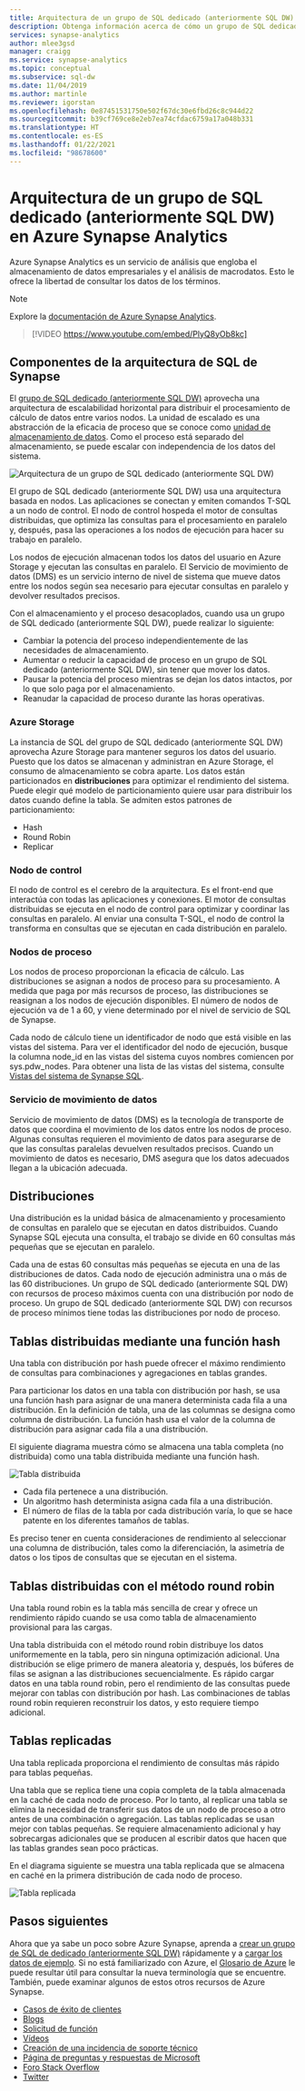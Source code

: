 ```yaml
---
title: Arquitectura de un grupo de SQL dedicado (anteriormente SQL DW)
description: Obtenga información acerca de cómo un grupo de SQL dedicado (anteriormente SQL DW) puede combinar en Azure Synapse Analytics las funcionalidades de procesamiento de consultas distribuidas con Azure Storage, para lograr un alto rendimiento y escalabilidad.
services: synapse-analytics
author: mlee3gsd
manager: craigg
ms.service: synapse-analytics
ms.topic: conceptual
ms.subservice: sql-dw
ms.date: 11/04/2019
ms.author: martinle
ms.reviewer: igorstan
ms.openlocfilehash: 0e87451531750e502f67dc30e6fbd26c8c944d22
ms.sourcegitcommit: b39cf769ce8e2eb7ea74cfdac6759a17a048b331
ms.translationtype: HT
ms.contentlocale: es-ES
ms.lasthandoff: 01/22/2021
ms.locfileid: "98678600"
---
```

# <a name="dedicated-sql-pool-formerly-sql-dw-architecture-in-azure-synapse-analytics"></a>Arquitectura de un grupo de SQL dedicado (anteriormente SQL DW) en Azure Synapse Analytics

Azure Synapse Analytics es un servicio de análisis que engloba el almacenamiento de datos empresariales y el análisis de macrodatos. Esto le ofrece la libertad de consultar los datos de los términos.

> [!NOTE]
>Explore la [documentación de Azure Synapse Analytics](../overview-what-is.md).
>


> [!VIDEO https://www.youtube.com/embed/PlyQ8yOb8kc]

## <a name="synapse-sql-architecture-components"></a>Componentes de la arquitectura de SQL de Synapse

El [grupo de SQL dedicado (anteriormente SQL DW)](sql-data-warehouse-overview-what-is.md) aprovecha una arquitectura de escalabilidad horizontal para distribuir el procesamiento de cálculo de datos entre varios nodos. La unidad de escalado es una abstracción de la eficacia de proceso que se conoce como [unidad de almacenamiento de datos](what-is-a-data-warehouse-unit-dwu-cdwu.md). Como el proceso está separado del almacenamiento, se puede escalar con independencia de los datos del sistema.

![Arquitectura de un grupo de SQL dedicado (anteriormente SQL DW)](./media/massively-parallel-processing-mpp-architecture/massively-parallel-processing-mpp-architecture.png)

El grupo de SQL dedicado (anteriormente SQL DW) usa una arquitectura basada en nodos. Las aplicaciones se conectan y emiten comandos T-SQL a un nodo de control. El nodo de control hospeda el motor de consultas distribuidas, que optimiza las consultas para el procesamiento en paralelo y, después, pasa las operaciones a los nodos de ejecución para hacer su trabajo en paralelo.

Los nodos de ejecución almacenan todos los datos del usuario en Azure Storage y ejecutan las consultas en paralelo. El Servicio de movimiento de datos (DMS) es un servicio interno de nivel de sistema que mueve datos entre los nodos según sea necesario para ejecutar consultas en paralelo y devolver resultados precisos.

Con el almacenamiento y el proceso desacoplados, cuando usa un grupo de SQL dedicado (anteriormente SQL DW), puede realizar lo siguiente:

- Cambiar la potencia del proceso independientemente de las necesidades de almacenamiento.
- Aumentar o reducir la capacidad de proceso en un grupo de SQL dedicado (anteriormente SQL DW), sin tener que mover los datos.
- Pausar la potencia del proceso mientras se dejan los datos intactos, por lo que solo paga por el almacenamiento.
- Reanudar la capacidad de proceso durante las horas operativas.

### <a name="azure-storage"></a>Azure Storage

La instancia de SQL del grupo de SQL dedicado (anteriormente SQL DW) aprovecha Azure Storage para mantener seguros los datos del usuario.  Puesto que los datos se almacenan y administran en Azure Storage, el consumo de almacenamiento se cobra aparte. Los datos están particionados en **distribuciones** para optimizar el rendimiento del sistema. Puede elegir qué modelo de particionamiento quiere usar para distribuir los datos cuando define la tabla. Se admiten estos patrones de particionamiento:

- Hash
- Round Robin
- Replicar

### <a name="control-node"></a>Nodo de control

El nodo de control es el cerebro de la arquitectura. Es el front-end que interactúa con todas las aplicaciones y conexiones. El motor de consultas distribuidas se ejecuta en el nodo de control para optimizar y coordinar las consultas en paralelo. Al enviar una consulta T-SQL, el nodo de control la transforma en consultas que se ejecutan en cada distribución en paralelo.

### <a name="compute-nodes"></a>Nodos de proceso

Los nodos de proceso proporcionan la eficacia de cálculo. Las distribuciones se asignan a nodos de proceso para su procesamiento. A medida que paga por más recursos de proceso, las distribuciones se reasignan a los nodos de ejecución disponibles. El número de nodos de ejecución va de 1 a 60, y viene determinado por el nivel de servicio de SQL de Synapse.

Cada nodo de cálculo tiene un identificador de nodo que está visible en las vistas del sistema. Para ver el identificador del nodo de ejecución, busque la columna node_id en las vistas del sistema cuyos nombres comiencen por sys.pdw_nodes. Para obtener una lista de las vistas del sistema, consulte [Vistas del sistema de Synapse SQL](/sql/relational-databases/system-catalog-views/sql-data-warehouse-and-parallel-data-warehouse-catalog-views?toc=/azure/synapse-analytics/sql-data-warehouse/toc.json&bc=/azure/synapse-analytics/sql-data-warehouse/breadcrumb/toc.json&view=azure-sqldw-latest&preserve-view=true).

### <a name="data-movement-service"></a>Servicio de movimiento de datos

Servicio de movimiento de datos (DMS) es la tecnología de transporte de datos que coordina el movimiento de los datos entre los nodos de proceso. Algunas consultas requieren el movimiento de datos para asegurarse de que las consultas paralelas devuelven resultados precisos. Cuando un movimiento de datos es necesario, DMS asegura que los datos adecuados llegan a la ubicación adecuada.

## <a name="distributions"></a>Distribuciones

Una distribución es la unidad básica de almacenamiento y procesamiento de consultas en paralelo que se ejecutan en datos distribuidos. Cuando Synapse SQL ejecuta una consulta, el trabajo se divide en 60 consultas más pequeñas que se ejecutan en paralelo.

Cada una de estas 60 consultas más pequeñas se ejecuta en una de las distribuciones de datos. Cada nodo de ejecución administra una o más de las 60 distribuciones. Un grupo de SQL dedicado (anteriormente SQL DW) con recursos de proceso máximos cuenta con una distribución por nodo de proceso. Un grupo de SQL dedicado (anteriormente SQL DW) con recursos de proceso mínimos tiene todas las distribuciones por nodo de proceso.  

## <a name="hash-distributed-tables"></a>Tablas distribuidas mediante una función hash

Una tabla con distribución por hash puede ofrecer el máximo rendimiento de consultas para combinaciones y agregaciones en tablas grandes.

Para particionar los datos en una tabla con distribución por hash, se usa una función hash para asignar de una manera determinista cada fila a una distribución. En la definición de tabla, una de las columnas se designa como columna de distribución. La función hash usa el valor de la columna de distribución para asignar cada fila a una distribución.

El siguiente diagrama muestra cómo se almacena una tabla completa (no distribuida) como una tabla distribuida mediante una función hash.

![Tabla distribuida](./media/massively-parallel-processing-mpp-architecture/hash-distributed-table.png "Tabla distribuida")  

- Cada fila pertenece a una distribución.  
- Un algoritmo hash determinista asigna cada fila a una distribución.  
- El número de filas de la tabla por cada distribución varía, lo que se hace patente en los diferentes tamaños de tablas.

Es preciso tener en cuenta consideraciones de rendimiento al seleccionar una columna de distribución, tales como la diferenciación, la asimetría de datos o los tipos de consultas que se ejecutan en el sistema.

## <a name="round-robin-distributed-tables"></a>Tablas distribuidas con el método round robin

Una tabla round robin es la tabla más sencilla de crear y ofrece un rendimiento rápido cuando se usa como tabla de almacenamiento provisional para las cargas.

Una tabla distribuida con el método round robin distribuye los datos uniformemente en la tabla, pero sin ninguna optimización adicional. Una distribución se elige primero de manera aleatoria y, después, los búferes de filas se asignan a las distribuciones secuencialmente. Es rápido cargar datos en una tabla round robin, pero el rendimiento de las consultas puede mejorar con tablas con distribución por hash. Las combinaciones de tablas round robin requieren reconstruir los datos, y esto requiere tiempo adicional.

## <a name="replicated-tables"></a>Tablas replicadas

Una tabla replicada proporciona el rendimiento de consultas más rápido para tablas pequeñas.

Una tabla que se replica tiene una copia completa de la tabla almacenada en la caché de cada nodo de proceso. Por lo tanto, al replicar una tabla se elimina la necesidad de transferir sus datos de un nodo de proceso a otro antes de una combinación o agregación. Las tablas replicadas se usan mejor con tablas pequeñas. Se requiere almacenamiento adicional y hay sobrecargas adicionales que se producen al escribir datos que hacen que las tablas grandes sean poco prácticas.  

En el diagrama siguiente se muestra una tabla replicada que se almacena en caché en la primera distribución de cada nodo de proceso.  

![Tabla replicada](./media/massively-parallel-processing-mpp-architecture/replicated-table.png "Tabla replicada")

## <a name="next-steps"></a>Pasos siguientes

Ahora que ya sabe un poco sobre Azure Synapse, aprenda a [crear un grupo de SQL de dedicado (anteriormente SQL DW)](create-data-warehouse-portal.md) rápidamente y a [cargar los datos de ejemplo](./load-data-from-azure-blob-storage-using-copy.md). Si no está familiarizado con Azure, el [Glosario de Azure](../../azure-glossary-cloud-terminology.md?toc=/azure/synapse-analytics/sql-data-warehouse/toc.json&bc=/azure/synapse-analytics/sql-data-warehouse/breadcrumb/toc.json) le puede resultar útil para consultar la nueva terminología que se encuentre. También, puede examinar algunos de estos otros recursos de Azure Synapse.  

- [Casos de éxito de clientes](https://azure.microsoft.com/case-studies/?service=sql-data-warehouse)
- [Blogs](https://azure.microsoft.com/blog/tag/azure-sql-data-warehouse/)
- [Solicitud de función](https://feedback.azure.com/forums/307516-sql-data-warehouse)
- [Vídeos](https://azure.microsoft.com/documentation/videos/index/?services=sql-data-warehouse)
- [Creación de una incidencia de soporte técnico](sql-data-warehouse-get-started-create-support-ticket.md)
- [Página de preguntas y respuestas de Microsoft](/answers/topics/azure-synapse-analytics.html)
- [Foro Stack Overflow](https://stackoverflow.com/questions/tagged/azure-sqldw)
- [Twitter](https://twitter.com/hashtag/SQLDW)